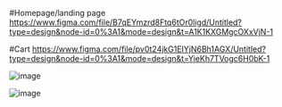 
#Homepage/landing page
https://www.figma.com/file/B7qEYmzrd8Ftq6tOr0ligd/Untitled?type=design&node-id=0%3A1&mode=design&t=A1K1KXGMgcOXxVjN-1


#Cart
https://www.figma.com/file/pv0t24jkG1EIYjN6Bh1AGX/Untitled?type=design&node-id=0%3A1&mode=design&t=YieKh7TVogc6H0bK-1

![image](https://github.com/PatelNeelMahesh/mern_bootcamp_2024/assets/95015936/abe152c2-45ed-4150-a332-7caa782909e5)

![image](https://github.com/PatelNeelMahesh/mern_bootcamp_2024/assets/95015936/16178450-ac1d-44df-95b5-194df23fc618)

